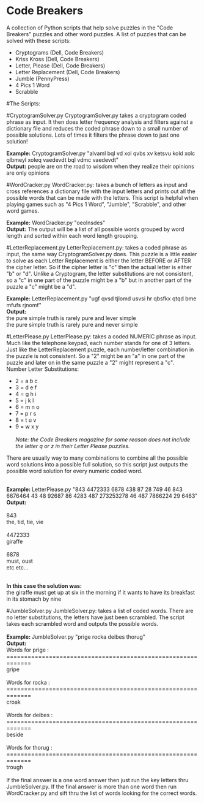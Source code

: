 # Code Breakers
A collection of Python scripts that help solve puzzles in the "Code Breakers" puzzles and other word puzzles.
A list of puzzles that can be solved with these scripts:
- Cryptograms (Dell, Code Breakers)
- Kriss Kross (Dell, Code Breakers)
- Letter, Please (Dell, Code Breakers)
- Letter Replacement (Dell, Code Breakers)
- Jumble (PennyPress) 
- 4 Pics 1 Word
- Scrabble

#The Scripts:

#CryptogramSolver.py
CryptogramSolver.py takes a cryptogram coded phrase as input. It then does letter frequency analysis and filters against a dictionary file and reduces the coded phrase down to a small number of possible solutions. Lots of times it filters the phrase down to just one solution!

<b>Example:</b> CryptogramSolver.py "alvaml bql vd xol qvbs xv ketsvu kold xolc qlbmeyl xoleq vaedevdt bql vdmc vaedevdt"
<br><b>Output:</b> people are on the road to wisdom when they realize their opinions are only opinions

#WordCracker.py
WordCracker.py: takes a bunch of letters as input and cross references a dictionary file with the input letters and prints out all the possible words that can be made with the letters. This script is helpful when playing games such as "4 Pics 1 Word", "Jumble", "Scrabble", and other word games.

<b>Example:</b> WordCracker.py "oeolnsdes"
<br><b>Output:</b> The output will be a list of all possible words grouped by word length and sorted within each word length grouping.

#LetterReplacement.py
LetterReplacement.py: takes a coded phrase as input, the same way CryptogramSolver.py does. This puzzle is a little easier to solve as each Letter Replacement is either the letter BEFORE or AFTER the cipher letter. So if the cipher letter is "c" then the actual letter is either "b" or "d". Unlike a Cryptogram, the letter substitutions are not consistent, so a "c" in one part of the puzzle might be a "b" but in another part of the puzzle a "c" might be a "d".

<b>Example:</b> LetterReplacement.py "ugf qvsd tjlomd usvsi hr qbsfkx qtqd bme mfufs rjnomf"
<br><b>Output: </b>
<br>the pure simple truth is rarely pure and lever simple 
<br>the pure simple truth is rarely pure and never simple

#LetterPlease.py
LetterPlease.py: takes a coded NUMERIC phrase as input. Much like the telephone keypad, each number stands for one of 3 letters. Just like the LetterReplacement puzzle, each number/letter combination in the puzzle is not consistent. So a "2" might be an "a" in one part of the puzzle and later on in the same puzzle a "2" might represent a "c".
<br>Number Letter Substitutions:
- 2 = a b c
- 3 = d e f
- 4 = g h i
- 5 = j k l
- 6 = m n o
- 7 = p r s
- 8 = t u v
- 9 = w x y
<br><br><i>Note: the Code Breakers magazine for some reason does not include the letter q or z in their Letter Please puzzles.</i>

There are usually way to many combinations to combine all the possible word solutions into a possible full solution, so this script just outputs the possible word solution for every numeric coded word.

<br><b>Example: </b> LetterPlease.py "843 4472333 6878 438 87 28 749 46 843 6676464 43 48 92687 86 4283 487 273253278 46 487 7866224 29 6463"
<br><b>Output: </b>
<br><br>843
<br>the, tid, tie, vie
<br><br>4472333
<br>giraffe
<br><br>6878
<br>must, oust
<br>etc etc...

<br><b>In this case the solution was:</b> 
<br>the giraffe must get up at six in the morning if it wants to have its breakfast in its stomach by nine


#JumbleSolver.py
JumbleSolver.py: takes a list of coded words. There are no letter substitutions, the letters have just been scrambled. The script takes each scrambled word and outputs the possible words.
<br><br><b>Example: </b>JumbleSolver.py "prige rocka deibes thorug"
<br><b>Output: </b>
<br>Words for prige :
<br>=============================================================
<br>gripe
<br>
<br>Words for rocka :
<br>=============================================================
<br>croak
<br>
<br>Words for deibes :
<br>=============================================================
<br>beside
<br>
<br>Words for thorug :
<br>=============================================================
<br>trough
<br><br>If the final answer is a one word answer then just run the key letters thru JumbleSolver.py. If the final answer is more than one word then run WordCracker.py and sift thru the list of words looking for the correct words.
 

